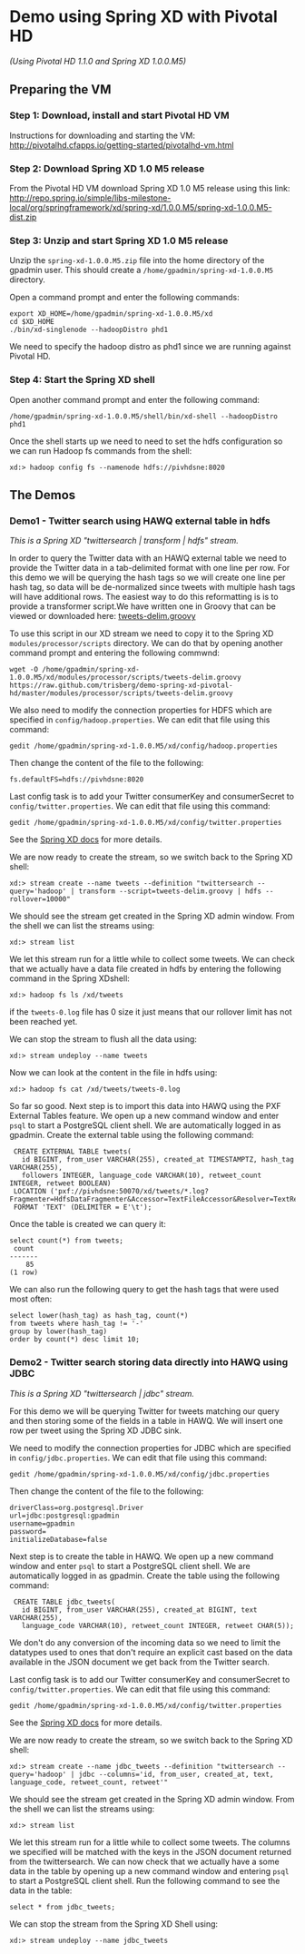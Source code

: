 # Demo using Spring XD with Pivotal HD

_(Using Pivotal HD 1.1.0 and Spring XD 1.0.0.M5)_

## Preparing the VM

### Step 1: Download, install and start Pivotal HD VM

Instructions for downloading and starting the VM: 
http://pivotalhd.cfapps.io/getting-started/pivotalhd-vm.html

### Step 2: Download Spring XD 1.0 M5 release

From the Pivotal HD VM download Spring XD 1.0 M5 release using this link: 
http://repo.spring.io/simple/libs-milestone-local/org/springframework/xd/spring-xd/1.0.0.M5/spring-xd-1.0.0.M5-dist.zip

### Step 3: Unzip and start Spring XD 1.0 M5 release

Unzip the `spring-xd-1.0.0.M5.zip` file into the home directory of the gpadmin user. This should create 
a `/home/gpadmin/spring-xd-1.0.0.M5` directory.

Open a command prompt and enter the following commands:

    export XD_HOME=/home/gpadmin/spring-xd-1.0.0.M5/xd
    cd $XD_HOME
    ./bin/xd-singlenode --hadoopDistro phd1

We need to specify the hadoop distro as phd1 since we are running against Pivotal HD.

### Step 4: Start the Spring XD shell

Open another command prompt and enter the following command:

    /home/gpadmin/spring-xd-1.0.0.M5/shell/bin/xd-shell --hadoopDistro phd1
    
Once the shell starts up we need to need to set the hdfs configuration so we can run Hadoop fs commands from the shell:

    xd:> hadoop config fs --namenode hdfs://pivhdsne:8020
    

## The Demos

### Demo1 - Twitter search using HAWQ external table in hdfs

*This is a Spring XD "twittersearch | transform | hdfs" stream.*

In order to query the Twitter data with an HAWQ external table we need to provide the Twitter data in a 
tab-delimited format with one line per row. For this demo we will be querying the hash tags so we will create one 
line per hash tag, so data will be de-normalized since tweets with multiple hash tags will have additional rows. 
The easiest way to do this reformatting is is to provide a transformer script.We have written one in Groovy that can 
be viewed or downloaded here: 
[tweets-delim.groovy](https://raw.github.com/trisberg/demo-spring-xd-pivotal-hd/master/modules/processor/scripts/tweets-delim.groovy)

To use this script in our XD stream we need to copy it to the Spring XD `modules/processor/scripts` directory. We can do that 
by opening another command prompt and entering the following commwnd:

    wget -O /home/gpadmin/spring-xd-1.0.0.M5/xd/modules/processor/scripts/tweets-delim.groovy https://raw.github.com/trisberg/demo-spring-xd-pivotal-hd/master/modules/processor/scripts/tweets-delim.groovy 

We also need to modify the connection properties for HDFS which are specified in `config/hadoop.properties`. We can edit that file using this command:

    gedit /home/gpadmin/spring-xd-1.0.0.M5/xd/config/hadoop.properties

Then change the content of the file to the following:

```
fs.defaultFS=hdfs://pivhdsne:8020
```

Last config task is to add your Twitter consumerKey and consumerSecret to `config/twitter.properties`. We can edit that file using this command:

    gedit /home/gpadmin/spring-xd-1.0.0.M5/xd/config/twitter.properties
    
See the [Spring XD docs](https://github.com/SpringSource/spring-xd/wiki/Sources#wiki-twittersearch) for more details.

We are now ready to create the stream, so we switch back to the Spring XD shell:

    xd:> stream create --name tweets --definition "twittersearch --query='hadoop' | transform --script=tweets-delim.groovy | hdfs --rollover=10000"

We should see the stream get created in the Spring XD admin window. From the shell we can list the streams using:

    xd:> stream list
    
We let this stream run for a little while to collect some tweets. We can check that we actually have a data file created
in hdfs by entering the following command in the Spring XDshell:

    xd:> hadoop fs ls /xd/tweets

if the `tweets-0.log` file has 0 size it just means that our rollover limit has not been reached yet.

We can stop the stream to flush all the data using:

    xd:> stream undeploy --name tweets
    
Now we can look at the content in the file in hdfs using:

    xd:> hadoop fs cat /xd/tweets/tweets-0.log
    
So far so good. Next step is to import this data into HAWQ using the PXF External Tables feature. We open up a new command window
and enter `psql` to start a PostgreSQL client shell. We are automatically logged in as gpadmin. Create the external table using the 
following command:

     CREATE EXTERNAL TABLE tweets(
       id BIGINT, from_user VARCHAR(255), created_at TIMESTAMPTZ, hash_tag VARCHAR(255), 
       followers INTEGER, language_code VARCHAR(10), retweet_count INTEGER, retweet BOOLEAN) 
     LOCATION ('pxf://pivhdsne:50070/xd/tweets/*.log?Fragmenter=HdfsDataFragmenter&Accessor=TextFileAccessor&Resolver=TextResolver') 
     FORMAT 'TEXT' (DELIMITER = E'\t');

Once the table is created we can query it:

    select count(*) from tweets;
     count
    -------
        85
    (1 row)
     
We can also run the following query to get the hash tags that were used most often:

    select lower(hash_tag) as hash_tag, count(*) 
    from tweets where hash_tag != '-' 
    group by lower(hash_tag) 
    order by count(*) desc limit 10;


### Demo2 - Twitter search storing data directly into HAWQ using JDBC

*This is a Spring XD "twittersearch | jdbc" stream.*

For this demo we will be querying Twitter for tweets matching our query and then storing some of the fields in a table in
HAWQ. We will insert one row per tweet using the Spring XD JDBC sink.

We need to modify the connection properties for JDBC which are specified in `config/jdbc.properties`. We can edit that file 
using this command:

    gedit /home/gpadmin/spring-xd-1.0.0.M5/xd/config/jdbc.properties

Then change the content of the file to the following:

```
driverClass=org.postgresql.Driver
url=jdbc:postgresql:gpadmin
username=gpadmin
password=
initializeDatabase=false
```

Next step is to create the table in HAWQ. We open up a new command window and enter `psql` to start a PostgreSQL client 
shell. We are automatically logged in as gpadmin. Create the table using the following command:

     CREATE TABLE jdbc_tweets(
       id BIGINT, from_user VARCHAR(255), created_at BIGINT, text VARCHAR(255), 
       language_code VARCHAR(10), retweet_count INTEGER, retweet CHAR(5)); 

We don't do any conversion of the incoming data so we need to limit the datatypes used to ones that don't require an explicit cast based on the data 
available in the JSON document we get back from the Twitter search.

Last config task is to add our Twitter consumerKey and consumerSecret to `config/twitter.properties`. We can edit that file using this command:

    gedit /home/gpadmin/spring-xd-1.0.0.M5/xd/config/twitter.properties
    
See the [Spring XD docs](https://github.com/SpringSource/spring-xd/wiki/Sources#wiki-twittersearch) for more details.

We are now ready to create the stream, so we switch back to the Spring XD shell:

    xd:> stream create --name jdbc_tweets --definition "twittersearch --query='hadoop' | jdbc --columns='id, from_user, created_at, text, language_code, retweet_count, retweet'"

We should see the stream get created in the Spring XD admin window. From the shell we can list the streams using:

    xd:> stream list
    
We let this stream run for a little while to collect some tweets. The columns we specified will be matched with the keys in the JSON document
returned from the twittersearch. We can now check that we actually have a some data in the table by opening up a new 
command window and entering `psql` to start a PostgreSQL client shell. Run the following command to see the data in 
the table:

    select * from jdbc_tweets;
     
We can stop the stream from the Spring XD Shell using:

    xd:> stream undeploy --name jdbc_tweets

